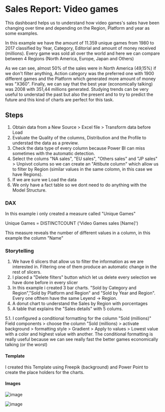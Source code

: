 
# Sales Report: Video games  

This dashboard helps us to understand how video games's sales have been changing over time and depending on the Region, Platform and  year as some examples.

In this example we have the amount of 11.359 unique games from 1980 to 2017 classified by Year, Category, Editorial and amount of money received (millions). Every game was sold all over the world and here we can compare between 4 Regions (North America, Europe, Japan and Others)

As we can see, almost 50% of the sales were in North America (49,15%) if we don't filter anything, Action category was the preferred one with 1900 different games and the Platform which generated more amount of money was "X360". Finally, we can say that the best year (economically talking) was 2008 with 351,44 millions generated.
Studying trends can be very useful to understad the past but also the present and to try to predict the future and this kind of charts are perfect for this task.

## Steps

1. Obtain data from a New Source > Excel file > Transform data before Load
2. Evaluate the Quality of the columns, Distribution and the Profile to understad the data as a preview.
3. Check the data type of every column because Power BI can miss sometimes with the automatic detection.
4. Select the colums "NA sales", "EU sales", "Others sales" and "JP sales" > Unpivot colums so we can create an "Attibute column" which allow us to filter by Region (similar values in the same colomn, in this case we have Regions).
5. If we are sure we Load the data
6. We only have a fact table so we dont need to do anything with the Model Structure.

### DAX
In this example i only created a measure called "Unique Games"

Unique Games = DISTINCTCOUNT ('Video Games sales [Name]') 

This measure reveals the number of different values in a column, in this example the column "Name"

### Storytelling

1. We have 6 slicers that allow us to filter the information as we are interested in. Filtering one of them produce an automatic change in the rest of slicers.
2. I placed a "Delete filters" button which let us delete every selection we have done before in every slicer
3. In this example i created 3 bar charts. "Sold by Category and Region","Sold by Platform and Region" and "Sold by Year and Region". Every one ofthem have the same Leyend -> Region.
4. A donut chart to understand the Sales by Region with porcentages
5. A table that explains the "Sales details" with 5 colums.
 
5.1. I configured a conditional formatting for the column "Sold (millions)"
Field components > choose the column "Sold (millions) > activate background > formatting style > Gradient > Apply to values > Lowest value with a color and highest value with another.
The conditional formatting is really useful because we can see really fast the better games economically talking (or the worst)

#### Template

I created this Template using Freepik (background) and Power Point to create the place holders for the charts.

#### Images

![image](https://github.com/user-attachments/assets/ebbdf16a-39a8-477c-9417-fedd529675d4)

![image](https://github.com/user-attachments/assets/a716102e-4023-4106-a280-9c5495d45259)

